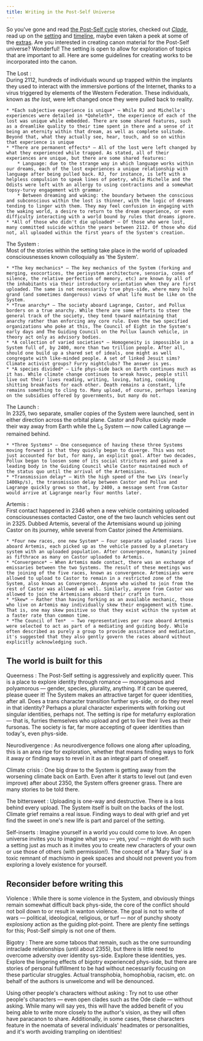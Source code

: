 ```yaml
---
title: Writing in the Post-Self Universe
---
```


So you've gone and read [the Post-Self cycle](/cycle) stories, checked out [*Clade*](https://clade.post-self.ink), read up on the [setting](/about/universe) and [timeline](/about/timeline), maybe even taken a peek at some of the [extras](/extras). Are you interested in creating canon material for the Post-Self universe? Wonderful! The setting is open to allow for exploration of topics that are important to all. Here are some guidelines for creating works to be incorporated into the canon.

The Lost
:  
    During 2112, hundreds of individuals wound up trapped within the implants they used to interact with the immersive portions of the Internet, thanks to a virus triggered by elements of the Western Federation. These individuals, known as *the lost*, were left changed once they were pulled back to reality.

    * *Each subjective experience is unique* — While RJ and Michelle's experiences were detailed in *Qoheleth*, the experience of each of the lost was unique while embedded. There are some shared features, such as a dreamlike quality to their time spent in there and a sense of it being an eternity within that dream, as well as complete solitude. Beyond that, what they actually see, hear, touch, and so on within that experience is unique
    * *There are permanent effects* — All of the lost were left changed by what they experienced while trapped. As stated, all of their experiences are unique, but there are some shared features:
        * Language: due to the strange way in which language works within our dreams, each of the lost experiences a unique relationship with language after being pulled back. RJ, for instance, is left with a helpless compulsion to speak lines of poetry, while Michelle and the Odists were left with an allergy to using contractions and a somewhat topsy-turvy engagement with grammar.
        * Between dreaming and waking: the boundary between the conscious and subconscious within the lost is thinner, with the logic of dreams tending to linger with them. They may feel confusion in engaging with the waking world, a desire to return to the dream experience, or even difficulty interacting with a world bound by rules that dreams ignore.
    * *All of those who didn't die uploaded* — Of those who were lost, many committed suicide within the years between 2112. Of those who did not, all uploaded within the first years of the System's creation.

The System
:   
    Most of the stories within the setting take place in the world of uploaded consciousnesses known colloquially as 'the System'.
    
    * *The key mechanics* — The key mechanics of the System (forking and merging, exocortices, the perisystem architecture, sensoria, cones of silence, the relative perfection of memory, etc) are known by all of the inhabitants via their introductory orientation when they are first uploaded. The same is not necessarily true phys-side, where many hold grand (and sometimes dangerous) views of what life must be like on the System.
    * *True anarchy* — The society aboard Lagrange, Castor, and Pollux borders on a true anarchy. While there are some efforts to steer the general track of the society, they tend toward maintaining that anarchy rather than enforcing any core rule. Even the two specified organizations who poke at this, The Council of Eight in the System's early days and The Guiding Council on the Pollux launch vehicle, in theory act only as advisory bodies.
    * *A collection of varied societies* — Homogeneity is impossible in a System full of, by 2400, more than two trillion people. After all, should one build up a shared set of ideals, one might as well congregate with like-minded people. A set of linked Jesuit sims? Climate activist groups? Furry nightclubs? The answer is yes.
    * *A species divided* — Life phys-side back on Earth continues much as it has. While climate change continues to wreak havoc, people still live out their lives reading, writing, loving, hating, cooking shitting breakfasts for each other. Death remains a constant, life remains something to cling to. Many upload, of course, perhaps leaning on the subsidies offered by governments, but many do not.

The Launch
:   
    In 2325, two separate, smaller copies of the System were launched, sent in either direction across the orbital plane. Castor and Pollux quickly made their way away from Earth while the L<sub>5</sub> System — now called Lagrange — remained behind.

    * *Three Systems* — One consequence of having these three Systems moving forward is that they quickly began to diverge. This was not just accounted for but, for many, an explicit goal. After two decades, Pollux began to loosen some of its social strictures and gained a leading body in the Guiding Council while Castor maintained much of the status quo until the arrival of the Artemisians.
    * *Transmission delay* — With the high speed of the two LVs (nearly 1400kp/s), the transmission delay between Castor and Pollux and Lagrange quickly grows so that, by 2400, a message sent from Castor would arrive at Lagrange nearly four months later.

Artemis
:  
    First contact happened in 2346 when a new vehicle containing uploaded consciousnesses contacted Castor, one of the two launch vehicles sent out in 2325. Dubbed Artemis, several of the Artemisians wound up joining Castor on its journey, while several from Castor joined the Artemisians.

    * *Four new races, one new System* — Four separate uploaded races live aboard Artemis, each picked up as the vehicle passed by a planetary system with an uploaded population. After convergence, humanity joined as fifthrace as many on Castor uploaded to Artemis.
    * *Convergence* — When Artemis made contact, there was an exchange of emissaries between the two Systems. The result of these meetings was the joining of the five races, known as convergence. Artemisians were allowed to upload to Castor to remain in a restricted zone of the System, also known as Convergence. Anyone who wished to join from the rest of Castor was allowed as well. Similarly, anyone from Castor was allowed to join the Artemisians aboard their craft in turn.
    * *Skew* — Rather than having forking as an available mechanic, those who live on Artemis may individually skew their engagement with time. That is, one may skew positive so that they exist within the system at a faster rate than common time.
    * *The Council of Ten*  — Two representatives per race aboard Artemis were selected to act as part of a mediating and guiding body. While often described as purely a group to provide assistance and mediation, it's suggested that they also gently govern the races aboard without explicitly acknowledging such.

## The world is built for this

Queerness
:   The Post-Self setting is aggressively and explicitly queer. This is a place to explore identity through romance — monogamous and polyamorous — gender, species, plurality, anything. If it can be queered, please queer it! The System makes an attractive target for queer identities, after all. Does a trans character transition further sys-side, or do they revel in that identity? Perhaps a plural character experiments with forking out singular identities, perhaps not. The setting is ripe for metafurry exploration — that is, furries themselves who upload and get to live their lives as their fursonas. The society is far, far more accepting of queer identities than today's, even phys-side.

Neurodivergence
:   As neurodivergence follows one along after uploading, this is an area ripe for exploration, whether that means finding ways to fork it away or finding ways to revel in it as an integral part of oneself.

Climate crisis
:   One big draw to the System is getting away from the worsening climate back on Earth. Even after it starts to level out (and even improve) after about 2350, the System offers greener grass. There are many stories to be told there.

The bittersweet
:   Uploading is one-way and destructive. There is a loss behind every upload. The System itself is built on the backs of the lost. Climate grief remains a real issue. Finding ways to deal with grief and yet find the sweet in one's new life is part and parcel of the setting.

Self-inserts
:   Imagine yourself in a world you could come to love. An open universe invites you to imagine what you — yes, you! — might do with such a setting just as much as it invites you to create new characters of your own or use those of others (with permission!). The concept of a 'Mary Sue' is a toxic remnant of machismo in geek spaces and should not prevent you from exploring a lovely existence for yourself.

## Reconsider before writing this

Violence
:   While there is some violence in the System, and obviously things remain somewhat difficult back phys-side, the core of the conflict should not boil down to or result in wanton violence. The goal is not to write of wars — political, ideological, religious, or turf — nor of punchy shooty explosiony action as the guiding plot-point. There are plenty fine settings for this; Post-Self simply is not one of them.

Bigotry
:   There are some taboos that remain, such as the one surrounding intraclade relationships (until about 2355), but there is little need to overcome adversity over identity sys-side. Explore these identities, yes. Explore the lingering effects of bigotry experienced phys-side, but there are stories of personal fulfillment to be had without necessarily focusing on these particular struggles. Actual transphobia, homophobia, racism, etc. on behalf of the authors is unwelcome and will be denounced.

Using other people's characters without asking
:   Try not to use other people's characters — even open clades such as the Ode clade — without asking. While many will say yes, this will have the added benefit of you being able to write more closely to the author's vision, as they will often have paracanon to share. Additionally, in some cases, these characters feature in the noemata of several individuals' headmates or personalities, and it's worth avoiding trampling on identities!
